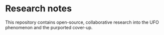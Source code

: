 # Research notes

This repository contains open-source, collaborative research into the UFO phenomenon and the purported cover-up.
